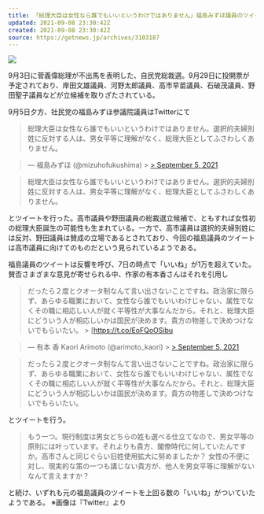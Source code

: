 ```yaml
---
title: 「総理大臣は女性なら誰でもいいというわけではありません」福島みずほ議員のツイートに「いいね」1万超の反響
updated: 2021-09-08 23:30:42Z
created: 2021-09-08 23:30:42Z
source: https://getnews.jp/archives/3103187
---
```


[![](https://px1img.getnews.jp/img/archives/2021/09/mizuho0905.jpg)](https://getnews.jp/archives/3103187/mizuho0905)

9月3日に菅義偉総理が不出馬を表明した、自民党総裁選。9月29日に投開票が予定されており、岸田文雄議員、河野太郎議員、高市早苗議員、石破茂議員、野田聖子議員などが立候補を取りざたされている。

9月5日夕方、社民党の福島みずほ参議院議員はTwitterにて
> 総理大臣は女性なら誰でもいいというわけではありません。選択的夫婦別姓に反対する人は、男女平等に理解がなく、総理大臣としてふさわしくありません。

> — 福島みずほ (@mizuhofukushima) > [> September 5, 2021](https://twitter.com/mizuhofukushima/status/1434425019833065477?ref_src=twsrc%5Etfw)

> 総理大臣は女性なら誰でもいいというわけではありません。選択的夫婦別姓に反対する人は、男女平等に理解がなく、総理大臣としてふさわしくありません。

とツイートを行った。高市議員や野田議員の総裁選立候補で、ともすれば女性初の総理大臣誕生の可能性も生まれている。一方で、高市議員は選択的夫婦別姓には反対、野田議員は賛成の立場であるとされており、今回の福島議員のツイートは高市議員に向けてのものだという見られているようである。

福島議員のツイートは反響を呼び、7日の時点で「いいね」が1万を超えていた。
賛否さまざまな意見が寄せられる中、作家の有本香さんはそれを引用し

> だったら２度とクオータ制なんて言い出さないことですね。政治家に限らず、あらゆる職業において、女性なら誰でもいいわけじゃない、属性でなくその職に相応しい人が就く平等性が大事なんだから。それと、総理大臣にどういう人が相応しいかは国民が決めます。貴方の物差しで決めつけないでもらいたい。 > [https://t.co/EoFQoOSibu

> — 有本 香 Kaori Arimoto (@arimoto_kaori) > [> September 5, 2021](https://twitter.com/arimoto_kaori/status/1434498835586306057?ref_src=twsrc%5Etfw)

> だったら２度とクオータ制なんて言い出さないことですね。政治家に限らず、あらゆる職業において、女性なら誰でもいいわけじゃない、属性でなくその職に相応しい人が就く平等性が大事なんだから。それと、総理大臣にどういう人が相応しいかは国民が決めます。貴方の物差しで決めつけないでもらいたい。

とツイートを行う。

> もう一つ。現行制度は男女どちらの姓も選べる仕立てなので、男女平等の原則には叶っています。それよりも貴方、閣僚時代に何していたんですか。高市さんと同じぐらい旧姓使用拡大に努めましたか？ 女性の不便に対し、現実的な策の一つも講じない貴方が、他人を男女平等に理解がないなんて言えますか？

と続け、いずれも元の福島議員のツイートを上回る数の「いいね」がついていたようである。
※画像は『Twitter』より